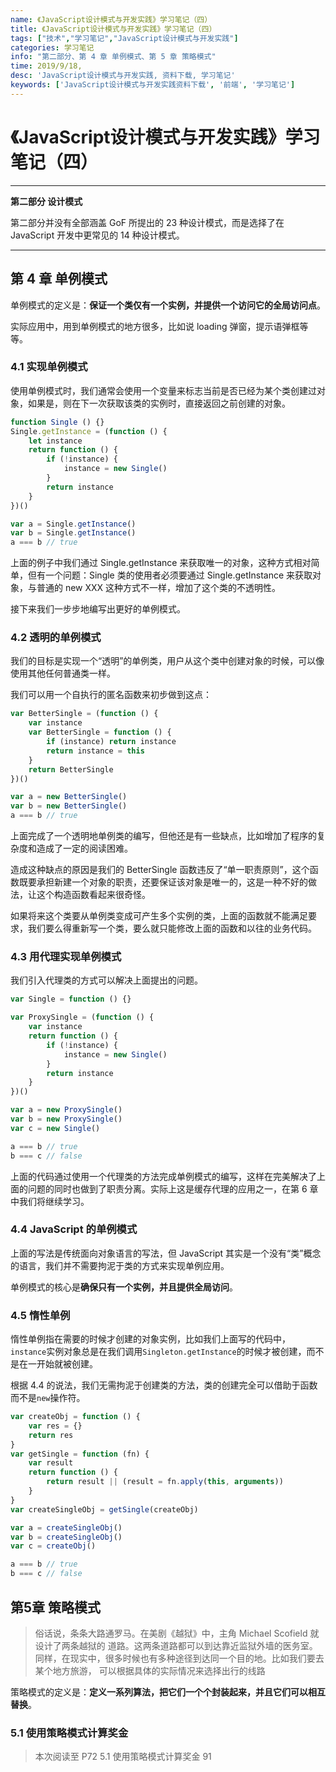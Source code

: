 ```yaml
---
name: 《JavaScript设计模式与开发实践》学习笔记（四）
title: 《JavaScript设计模式与开发实践》学习笔记（四）
tags: ["技术","学习笔记","JavaScript设计模式与开发实践"]
categories: 学习笔记
info: "第二部分、第 4 章 单例模式、第 5 章 策略模式"
time: 2019/9/18,
desc: 'JavaScript设计模式与开发实践, 资料下载, 学习笔记'
keywords: ['JavaScript设计模式与开发实践资料下载', '前端', '学习笔记']
---
```


# 《JavaScript设计模式与开发实践》学习笔记（四）

---

**第二部分 设计模式**

第二部分并没有全部涵盖 GoF 所提出的 23 种设计模式，而是选择了在 JavaScript 开发中更常见的 14 种设计模式。

---

## 第 4 章 单例模式

单例模式的定义是：**保证一个类仅有一个实例，并提供一个访问它的全局访问点**。

实际应用中，用到单例模式的地方很多，比如说 loading 弹窗，提示语弹框等等。

### 4.1 实现单例模式

使用单例模式时，我们通常会使用一个变量来标志当前是否已经为某个类创建过对象，如果是，则在下一次获取该类的实例时，直接返回之前创建的对象。

```javascript
function Single () {}
Single.getInstance = (function () {
    let instance
    return function () {
        if (!instance) {
            instance = new Single()
        }
        return instance
    }
})()

var a = Single.getInstance()
var b = Single.getInstance()
a === b // true
```

上面的例子中我们通过 Single.getInstance 来获取唯一的对象，这种方式相对简单，但有一个问题：Single 类的使用者必须要通过 Single.getInstance 来获取对象，与普通的 new XXX 这种方式不一样，增加了这个类的不透明性。

接下来我们一步步地编写出更好的单例模式。

### 4.2 透明的单例模式

我们的目标是实现一个“透明”的单例类，用户从这个类中创建对象的时候，可以像使用其他任何普通类一样。

我们可以用一个自执行的匿名函数来初步做到这点：

```javascript
var BetterSingle = (function () {
    var instance
    var BetterSingle = function () {
        if (instance) return instance
        return instance = this
    }
    return BetterSingle
})()

var a = new BetterSingle()
var b = new BetterSingle()
a === b // true
```

上面完成了一个透明地单例类的编写，但他还是有一些缺点，比如增加了程序的复杂度和造成了一定的阅读困难。

造成这种缺点的原因是我们的 BetterSingle 函数违反了“单一职责原则”，这个函数既要承担新建一个对象的职责，还要保证该对象是唯一的，这是一种不好的做法，让这个构造函数看起来很奇怪。

如果将来这个类要从单例类变成可产生多个实例的类，上面的函数就不能满足要求，我们要么得重新写一个类，要么就只能修改上面的函数和以往的业务代码。

### 4.3 用代理实现单例模式

我们引入代理类的方式可以解决上面提出的问题。

```javascript
var Single = function () {}

var ProxySingle = (function () {
    var instance
    return function () {
        if (!instance) {
            instance = new Single()
        }
        return instance
    }
})()

var a = new ProxySingle()
var b = new ProxySingle()
var c = new Single()

a === b // true
b === c // false
```

上面的代码通过使用一个代理类的方法完成单例模式的编写，这样在完美解决了上面的问题的同时也做到了职责分离。实际上这是缓存代理的应用之一，在第 6 章中我们将继续学习。

### 4.4 JavaScript 的单例模式

上面的写法是传统面向对象语言的写法，但 JavaScript 其实是一个没有“类”概念的语言，我们并不需要拘泥于类的方式来实现单例应用。

单例模式的核心是**确保只有一个实例，并且提供全局访问**。

### 4.5 惰性单例

惰性单例指在需要的时候才创建的对象实例，比如我们上面写的代码中，`instance`实例对象总是在我们调用`Singleton.getInstance`的时候才被创建，而不是在一开始就被创建。

根据 4.4 的说法，我们无需拘泥于创建类的方法，类的创建完全可以借助于函数而不是`new`操作符。

```javascript
var createObj = function () {
    var res = {}
    return res
}
var getSingle = function (fn) {
    var result
    return function () {
        return result || (result = fn.apply(this, arguments))
    }
}
var createSingleObj = getSingle(createObj)

var a = createSingleObj()
var b = createSingleObj()
var c = createObj()

a === b // true
b === c // false
```

## 第5章 策略模式

> 俗话说，条条大路通罗马。在美剧《越狱》中，主角 Michael Scofield 就设计了两条越狱的 道路。这两条道路都可以到达靠近监狱外墙的医务室。 同样，在现实中，很多时候也有多种途径到达同一个目的地。比如我们要去某个地方旅游， 可以根据具体的实际情况来选择出行的线路

策略模式的定义是：**定义一系列算法，把它们一个个封装起来，并且它们可以相互替换**。

### 5.1 使用策略模式计算奖金



> 本次阅读至 P72 5.1 使用策略模式计算奖金 91